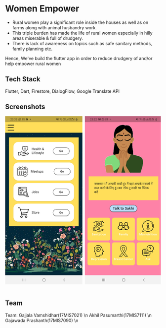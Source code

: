 # Women Empower

- Rural women play a significant role inside the houses as well as on farms along with animal husbandry work. 
- This triple burden has made the life of rural women especially in hilly areas miserable & full of drudgery.
- There is lack of awareness on topics such as safe sanitary methods, family planning etc.

Hence, We've build the flutter app in order to reduce drudgery of and/or help empower rural women

## Tech Stack 
Flutter, Dart, Firestore, DialogFlow, Google Translate API

## Screenshots
<pre>
<img src="Screenshots/2.jpg" width="250"> <img src="Screenshots/3.jpg" width="250"> <img src="Screenshots/5.jpg" width="250"> <img src="Screenshots/6.jpg" width="250"> <img src="Screenshots/7.jpg" width="250"> <img src="Screenshots/8.jpg" width="250"> <img src="Screenshots/9.jpg" width="250"> <img src="Screenshots/10.jpg" width="250"> 

</pre>
## Team
Team:
Gajjala Vamshidhar(17MIS7021) \n
Akhil Pasumarthi(17MIS7111) \n
Gajawada Prashanth(17MIS7090) \n

